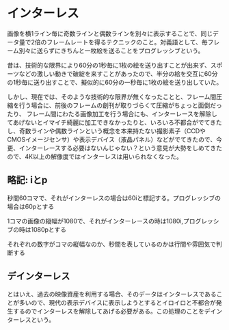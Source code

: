 # インターレス
画像を横1ライン毎に奇数ラインと偶数ラインを別々に表示することで、同じデータ量で2倍のフレームレートを得るテクニックのこと。対義語として、毎フレーム別々に送らずにきちんと一枚絵を送ることをプログレッシブという。

昔は、技術的な限界により60分の1秒毎に1枚の絵を送り出すことが出来ず、スポーツなどの激しい動きで破綻を来すことがあったので、半分の絵を交互に60分の1秒毎に送り出すことで、擬似的に60分の一秒毎に1枚の絵を送り出していた。

しかし、現在では、そのような技術的な限界が無くなったことと、フレーム間圧縮を行う場合に、前後のフレームの創刊が取りづらくて圧縮がちょっと面倒だったり、 フレーム間にわたる画像加工を行う場合にも、インターレースを解除してあげないとイマイチ綺麗に加工できなかったりと、いろいろ不都合がでてきたし、奇数ラインや偶数ラインという概念を本来持たない撮影素子（CCDやCMOSイメージセンサ）や表示デバイス（液晶パネル）などがでてきたので、今更、インターレースする必要はないんじゃない？という意見が大勢をしめてきたので、4K以上の解像度ではインターレスは用いられなくなった。

## 略記: iとp
秒間60コマで、それがインターレスの場合は60iと標記する。プログレッシブの場合は60pとする

1コマの画像の縦幅が1080で、それがインターレースの時は1080i,プログレッシブの時は1080pとする

それぞれの数字がコマの縦幅なのか、秒間を表しているのかは行間や雰囲気で判断する

## デインターレス
とはいえ、過去の映像資産を利用する場合、そのデータはインターレスであることが多いので、現代の表示デバイスに表示しようとするとイロイロと不都合が発生するのでインターレスを解除してあげる必要がある。この処理のことをデインターレスという。